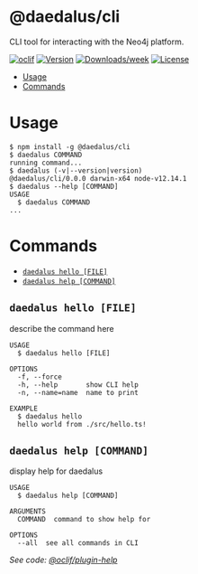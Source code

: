 @daedalus/cli
===

CLI tool for interacting with the Neo4j platform.

[![oclif](https://img.shields.io/badge/cli-oclif-brightgreen.svg)](https://oclif.io)
[![Version](https://img.shields.io/npm/v/cli.svg)](https://npmjs.org/package/cli)
[![Downloads/week](https://img.shields.io/npm/dw/cli.svg)](https://npmjs.org/package/cli)
[![License](https://img.shields.io/npm/l/cli.svg)](https://github.com/neo-technology/daedalus/blob/master/package.json)

<!-- toc -->
* [Usage](#usage)
* [Commands](#commands)
<!-- tocstop -->
# Usage
<!-- usage -->
```sh-session
$ npm install -g @daedalus/cli
$ daedalus COMMAND
running command...
$ daedalus (-v|--version|version)
@daedalus/cli/0.0.0 darwin-x64 node-v12.14.1
$ daedalus --help [COMMAND]
USAGE
  $ daedalus COMMAND
...
```
<!-- usagestop -->
# Commands
<!-- commands -->
* [`daedalus hello [FILE]`](#daedalus-hello-file)
* [`daedalus help [COMMAND]`](#daedalus-help-command)

## `daedalus hello [FILE]`

describe the command here

```
USAGE
  $ daedalus hello [FILE]

OPTIONS
  -f, --force
  -h, --help       show CLI help
  -n, --name=name  name to print

EXAMPLE
  $ daedalus hello
  hello world from ./src/hello.ts!
```

## `daedalus help [COMMAND]`

display help for daedalus

```
USAGE
  $ daedalus help [COMMAND]

ARGUMENTS
  COMMAND  command to show help for

OPTIONS
  --all  see all commands in CLI
```

_See code: [@oclif/plugin-help](https://github.com/oclif/plugin-help/blob/v2.2.3/src/commands/help.ts)_
<!-- commandsstop -->
